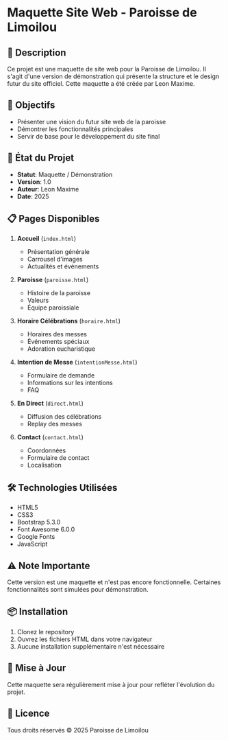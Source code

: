 # Maquette Site Web - Paroisse de Limoilou

## 📝 Description
Ce projet est une maquette de site web pour la Paroisse de Limoilou. Il s'agit d'une version de démonstration qui présente la structure et le design futur du site officiel. Cette maquette a été créée par Leon Maxime.

## 🎯 Objectifs
- Présenter une vision du futur site web de la paroisse
- Démontrer les fonctionnalités principales
- Servir de base pour le développement du site final

## 🚧 État du Projet
- **Statut**: Maquette / Démonstration
- **Version**: 1.0
- **Auteur**: Leon Maxime
- **Date**: 2025

## 📋 Pages Disponibles
1. **Accueil** (`index.html`)
   - Présentation générale
   - Carrousel d'images
   - Actualités et événements

2. **Paroisse** (`paroisse.html`)
   - Histoire de la paroisse
   - Valeurs
   - Équipe paroissiale

3. **Horaire Célébrations** (`horaire.html`)
   - Horaires des messes
   - Événements spéciaux
   - Adoration eucharistique

4. **Intention de Messe** (`intentionMesse.html`)
   - Formulaire de demande
   - Informations sur les intentions
   - FAQ

5. **En Direct** (`direct.html`)
   - Diffusion des célébrations
   - Replay des messes

6. **Contact** (`contact.html`)
   - Coordonnées
   - Formulaire de contact
   - Localisation

## 🛠️ Technologies Utilisées
- HTML5
- CSS3
- Bootstrap 5.3.0
- Font Awesome 6.0.0
- Google Fonts
- JavaScript

## ⚠️ Note Importante
Cette version est une maquette et n'est pas encore fonctionnelle. Certaines fonctionnalités sont simulées pour démonstration.

## 📦 Installation
1. Clonez le repository
2. Ouvrez les fichiers HTML dans votre navigateur
3. Aucune installation supplémentaire n'est nécessaire

## 🔄 Mise à Jour
Cette maquette sera régulièrement mise à jour pour refléter l'évolution du projet.

## 📄 Licence
Tous droits réservés © 2025 Paroisse de Limoilou